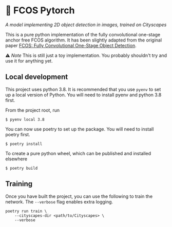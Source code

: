 # 🔎  FCOS Pytorch

_A model implementing 2D object detection in images, trained on Cityscapes_

This is a pure python implementation of the fully convolutional one-stage anchor free FCOS algorithm.
It has been slightly adapted from the original paper [FCOS: Fully Convolutional One-Stage Object Detection](https://arxiv.org/pdf/1904.01355.pdf).

⚠️  _Note_ This is still just a toy implementation. You probably shouldn't try and use it for anything yet.

## Local development
This project uses python 3.8. It is recommended that you use `pyenv` to set up a local version of Python.
You will need to install pyenv and python 3.8 first.

From the project root, run
```
$ pyenv local 3.8
```

You can now use poetry to set up the package. You will need to install poetry first.
```
$ poetry install
```

To create a pure python wheel, which can be published and installed elsewhere
```
$ poetry build
```

## Training
Once you have built the project, you can use the following to train the network.
The `--verbose` flag enables extra logging.
```
poetry run train \
    --cityscapes-dir <path/to/Cityscapes> \
    --verbose
```
